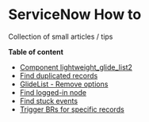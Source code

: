 # ServiceNow How to
Collection of small articles / tips

**Table of content**

- [Component lightweight_glide_list2](/Component%20lightweight_glide_list2.md)
- [Find duplicated records](/Find-duplicated-records.md)
- [GlideList - Remove options](/GlideList-Remove-Options.md)
- [Find logged-in node](/Find-logged-in-node.md)
- [Find stuck events](/Find-stuck-events.md)
- [Trigger BRs for specific records](/Trigger-BRs-for-specific-records.md)
